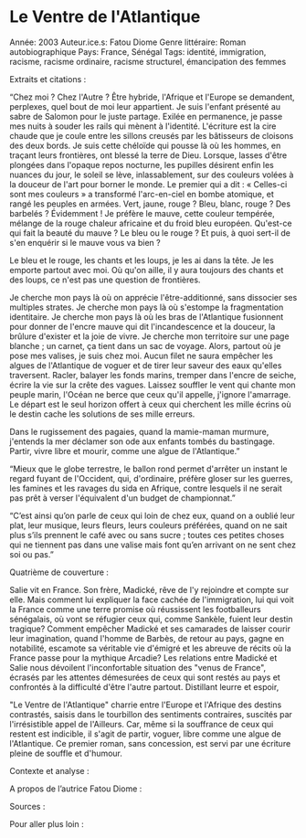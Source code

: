 # Le Ventre de l'Atlantique

Année: 2003
Auteur.ice.s: Fatou Diome
Genre littéraire: Roman autobiographique
Pays: France, Sénégal
Tags: identité, immigration, racisme, racisme ordinaire, racisme structurel, émancipation des femmes

Extraits et citations :

“Chez moi ? Chez l'Autre ? Être hybride, l'Afrique et l'Europe se demandent, perplexes, quel bout de moi leur appartient. Je suis l'enfant présenté au sabre de Salomon pour le juste partage. Exilée en permanence, je passe mes nuits à souder les rails qui mènent à l'identité. L'écriture est la cire chaude que je coule entre les sillons creusés par les bâtisseurs de cloisons des deux bords. Je suis cette chéloïde qui pousse là où les hommes, en traçant leurs frontières, ont blessé la terre de Dieu. Lorsque, lasses d'être plongées dans l'opaque repos nocturne, les pupilles désirent enfin les nuances du jour, le soleil se lève, inlassablement, sur des couleurs volées à la douceur de l'art pour borner le monde. Le premier qui a dit : « Celles-ci sont mes couleurs » a transformé l'arc-en-ciel en bombe atomique, et rangé les peuples en armées. Vert, jaune, rouge ? Bleu, blanc, rouge ? Des barbelés ? Évidemment ! Je préfère le mauve, cette couleur tempérée, mélange de la rouge chaleur africaine et du froid bleu européen. Qu'est-ce qui fait la beauté du mauve ? Le bleu ou le rouge ? Et puis, à quoi sert-il de s'en enquérir si le mauve vous va bien ?

Le bleu et le rouge, les chants et les loups, je les ai dans la tête. Je les emporte partout avec moi. Où qu'on aille, il y aura toujours des chants et des loups, ce n'est pas une question de frontières.

Je cherche mon pays là où on apprécie l'être-additionné, sans dissocier ses multiples strates. Je cherche mon pays là où s'estompe la fragmentation identitaire. Je cherche mon pays là où les bras de l'Atlantique fusionnent pour donner de l'encre mauve qui dit l'incandescence et la douceur, la brûlure d'exister et la joie de vivre. Je cherche mon territoire sur une page blanche ; un carnet, ça tient dans un sac de voyage. Alors, partout où je pose mes valises, je suis chez moi. Aucun filet ne saura empêcher les algues de l'Atlantique de voguer et de tirer leur saveur des eaux qu'elles traversent. Racler, balayer les fonds marins, tremper dans l'encre de seiche, écrire la vie sur la crête des vagues. Laissez souffler le vent qui chante mon peuple marin, l'Océan ne berce que ceux qu'il appelle, j'ignore l'amarrage. Le départ est le seul horizon offert à ceux qui cherchent les mille écrins où le destin cache les solutions de ses mille erreurs.

Dans le rugissement des pagaies, quand la mamie-maman murmure, j'entends la mer déclamer son ode aux enfants tombés du bastingage. Partir, vivre libre et mourir, comme une algue de l'Atlantique.”

“Mieux que le globe terrestre, le ballon rond permet d'arrêter un instant le regard fuyant de l'Occident, qui, d'ordinaire, préfère gloser sur les guerres, les famines et les ravages du sida en Afrique, contre lesquels il ne serait pas prêt à verser l'équivalent d'un budget de championnat.”

“C’est ainsi qu’on parle de ceux qui loin de chez eux, quand on a oublié leur plat, leur musique, leurs fleurs, leurs couleurs préférées, quand on ne sait plus s’ils prennent le café avec ou sans sucre ; toutes ces petites choses qui ne tiennent pas dans une valise mais font qu’en arrivant on ne sent chez soi ou pas.”

Quatrième de couverture :

Salie vit en France. Son frère, Madické, rêve de l'y rejoindre et compte sur elle. Mais comment lui expliquer la face cachée de l'immigration, lui qui voit la France comme une terre promise où réussissent les footballeurs sénégalais, où vont se réfugier ceux qui, comme Sankèle, fuient leur destin tragique? Comment empêcher Madické et ses camarades de laisser courir leur imagination, quand l'homme de Barbès, de retour au pays, gagne en notabilité, escamote sa véritable vie d'émigré et les abreuve de récits où la France passe pour la mythique Arcadie? Les relations entre Madické et Salie nous dévoilent l'inconfortable situation des "venus de France", écrasés par les attentes démesurées de ceux qui sont restés au pays et confrontés à la difficulté d'être l'autre partout. Distillant leurre et espoir,

"Le Ventre de l'Atlantique" charrie entre l'Europe et l'Afrique des destins contrastés, saisis dans le tourbillon des sentiments contraires, suscités par l'irrésistible appel de l'Ailleurs. Car, même si la souffrance de ceux qui restent est indicible, il s'agit de partir, voguer, libre comme une algue de l'Atlantique. Ce premier roman, sans concession, est servi par une écriture pleine de souffle et d'humour.

Contexte et analyse :

A propos de l’autrice Fatou Diome :

Sources :

Pour aller plus loin :